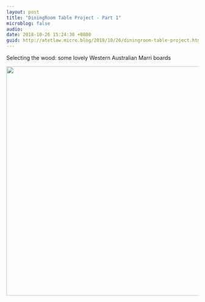 ```yaml
---
layout: post
title: "DiningRoom Table Project - Part 1"
microblog: false
audio: 
date: 2018-10-26 15:24:30 +0800
guid: http://atetlaw.micro.blog/2018/10/26/diningroom-table-project.html
---
```

Selecting the wood: some lovely Western Australian Marri boards

<img src="https://atetlaw.micro.blog/uploads/2018/5a57114feb.jpg" width="600" height="600" />
